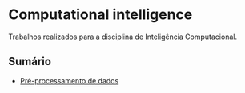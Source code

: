 # Computational intelligence

Trabalhos realizados para a disciplina de Inteligência Computacional.

## Sumário

- <a href="/Pré-processamento de dados"> Pré-processamento de dados </a>

